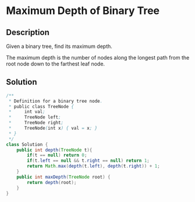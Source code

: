 # Maximum Depth of Binary Tree
## Description
Given a binary tree, find its maximum depth.

The maximum depth is the number of nodes along the longest path from the root node down to the farthest leaf node.
## Solution
```java
/**
 * Definition for a binary tree node.
 * public class TreeNode {
 *     int val;
 *     TreeNode left;
 *     TreeNode right;
 *     TreeNode(int x) { val = x; }
 * }
 */
class Solution {
    public int depth(TreeNode t){
        if(t == null) return 0;
        if(t.left == null && t.right == null) return 1;
        return Math.max(depth(t.left), depth(t.right)) + 1;
    }
    public int maxDepth(TreeNode root) {
        return depth(root);
    }
}
```
